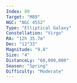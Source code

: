 ```yaml
---
Index: 89
Target: "M89"
NGC: "NGC 4552"
Type: "Elliptical Galaxy"
Constellation: "Virgo"
RA: "12h 35.7m"
Dec: "12°33"
Magnitude: "9.8"
Size: "4"
DistanceLy: "60,000,000"
Season: "Spring"
Difficulty: "Moderate"
---
```

